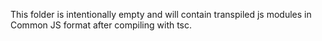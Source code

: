 This folder is intentionally empty and will contain transpiled js modules in Common JS format after compiling with tsc.
